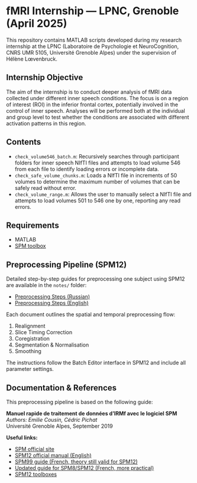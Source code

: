 # fMRI Internship — LPNC, Grenoble (April 2025)

This repository contains MATLAB scripts developed during my research internship at the LPNC (Laboratoire de Psychologie et NeuroCognition, CNRS UMR 5105, Université Grenoble Alpes) under the supervision of Hélène Lœvenbruck.

## Internship Objective

The aim of the internship is to conduct deeper analysis of fMRI data collected under different inner speech conditions. The focus is on a region of interest (ROI) in the inferior frontal cortex, potentially involved in the control of inner speech. Analyses will be performed both at the individual and group level to test whether the conditions are associated with different activation patterns in this region.

## Contents

- `check_volume546_batch.m`: Recursively searches through participant folders for inner speech NIfTI files and attempts to load volume 546 from each file to identify loading errors or incomplete data.
- `check_safe_volume_chunks.m`: Loads a NIfTI file in increments of 50 volumes to determine the maximum number of volumes that can be safely read without error.
- `check_volume_range.m`: Allows the user to manually select a NIfTI file and attempts to load volumes 501 to 546 one by one, reporting any read errors.

## Requirements

- MATLAB
- [SPM toolbox](https://www.fil.ion.ucl.ac.uk/spm/software/)

## Preprocessing Pipeline (SPM12)

Detailed step-by-step guides for preprocessing one subject using SPM12 are available in the `notes/` folder:

- [Preprocessing Steps (Russian)](notes/preprocessing_steps(rus).md)
- [Preprocessing Steps (English)](notes/preprocessing_steps(eng).md)

Each document outlines the spatial and temporal preprocessing flow:
1. Realignment
2. Slice Timing Correction
3. Coregistration
4. Segmentation & Normalisation
5. Smoothing

The instructions follow the Batch Editor interface in SPM12 and include all parameter settings.

## Documentation & References

This preprocessing pipeline is based on the following guide:

**Manuel rapide de traitement de données d’IRMf avec le logiciel SPM**  
*Authors: Emilie Cousin, Cédric Pichat*  
Université Grenoble Alpes, September 2019

**Useful links:**
- [SPM official site](http://www.fil.ion.ucl.ac.uk/spm/)
- [SPM12 official manual (English)](http://www.fil.ion.ucl.ac.uk/spm/doc/)
- [SPM99 guide (French, theory still valid for SPM12)](http://irmfmrs.free.fr/IMG/pdf/spm99doc.pdf)
- [Updated guide for SPM8/SPM12 (French, more practical)](http://irmfmrs.free.fr/spip.php?article166)
- [SPM12 toolboxes](http://www.fil.ion.ucl.ac.uk/spm/ext/)
